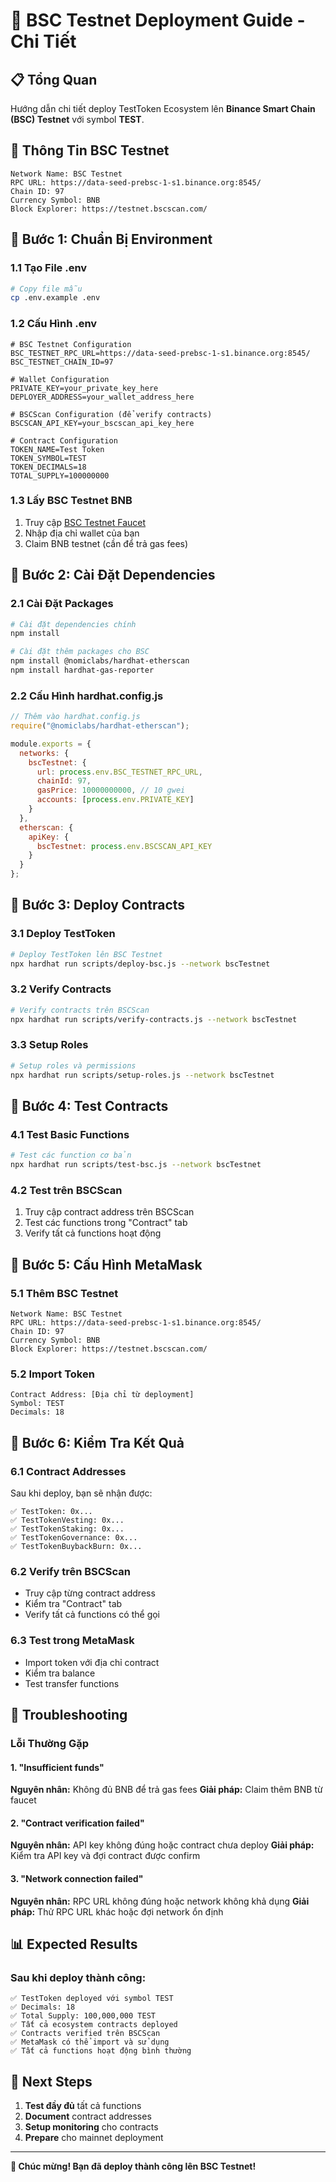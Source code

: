 # 🚀 BSC Testnet Deployment Guide - Chi Tiết

## 📋 Tổng Quan

Hướng dẫn chi tiết deploy TestToken Ecosystem lên **Binance Smart Chain (BSC) Testnet** với symbol **TEST**.

## 🎯 Thông Tin BSC Testnet

```
Network Name: BSC Testnet
RPC URL: https://data-seed-prebsc-1-s1.binance.org:8545/
Chain ID: 97
Currency Symbol: BNB
Block Explorer: https://testnet.bscscan.com/
```

## 📝 Bước 1: Chuẩn Bị Environment

### 1.1 Tạo File .env
```bash
# Copy file mẫu
cp .env.example .env
```

### 1.2 Cấu Hình .env
```env
# BSC Testnet Configuration
BSC_TESTNET_RPC_URL=https://data-seed-prebsc-1-s1.binance.org:8545/
BSC_TESTNET_CHAIN_ID=97

# Wallet Configuration
PRIVATE_KEY=your_private_key_here
DEPLOYER_ADDRESS=your_wallet_address_here

# BSCScan Configuration (để verify contracts)
BSCSCAN_API_KEY=your_bscscan_api_key_here

# Contract Configuration
TOKEN_NAME=Test Token
TOKEN_SYMBOL=TEST
TOKEN_DECIMALS=18
TOTAL_SUPPLY=100000000
```

### 1.3 Lấy BSC Testnet BNB
1. Truy cập [BSC Testnet Faucet](https://testnet.binance.org/faucet-smart)
2. Nhập địa chỉ wallet của bạn
3. Claim BNB testnet (cần để trả gas fees)

## 📝 Bước 2: Cài Đặt Dependencies

### 2.1 Cài Đặt Packages
```bash
# Cài đặt dependencies chính
npm install

# Cài đặt thêm packages cho BSC
npm install @nomiclabs/hardhat-etherscan
npm install hardhat-gas-reporter
```

### 2.2 Cấu Hình hardhat.config.js
```javascript
// Thêm vào hardhat.config.js
require("@nomiclabs/hardhat-etherscan");

module.exports = {
  networks: {
    bscTestnet: {
      url: process.env.BSC_TESTNET_RPC_URL,
      chainId: 97,
      gasPrice: 10000000000, // 10 gwei
      accounts: [process.env.PRIVATE_KEY]
    }
  },
  etherscan: {
    apiKey: {
      bscTestnet: process.env.BSCSCAN_API_KEY
    }
  }
};
```

## 📝 Bước 3: Deploy Contracts

### 3.1 Deploy TestToken
```bash
# Deploy TestToken lên BSC Testnet
npx hardhat run scripts/deploy-bsc.js --network bscTestnet
```

### 3.2 Verify Contracts
```bash
# Verify contracts trên BSCScan
npx hardhat run scripts/verify-contracts.js --network bscTestnet
```

### 3.3 Setup Roles
```bash
# Setup roles và permissions
npx hardhat run scripts/setup-roles.js --network bscTestnet
```

## 📝 Bước 4: Test Contracts

### 4.1 Test Basic Functions
```bash
# Test các function cơ bản
npx hardhat run scripts/test-bsc.js --network bscTestnet
```

### 4.2 Test trên BSCScan
1. Truy cập contract address trên BSCScan
2. Test các functions trong "Contract" tab
3. Verify tất cả functions hoạt động

## 📝 Bước 5: Cấu Hình MetaMask

### 5.1 Thêm BSC Testnet
```
Network Name: BSC Testnet
RPC URL: https://data-seed-prebsc-1-s1.binance.org:8545/
Chain ID: 97
Currency Symbol: BNB
Block Explorer: https://testnet.bscscan.com/
```

### 5.2 Import Token
```
Contract Address: [Địa chỉ từ deployment]
Symbol: TEST
Decimals: 18
```

## 📝 Bước 6: Kiểm Tra Kết Quả

### 6.1 Contract Addresses
Sau khi deploy, bạn sẽ nhận được:
```
✅ TestToken: 0x...
✅ TestTokenVesting: 0x...
✅ TestTokenStaking: 0x...
✅ TestTokenGovernance: 0x...
✅ TestTokenBuybackBurn: 0x...
```

### 6.2 Verify trên BSCScan
- Truy cập từng contract address
- Kiểm tra "Contract" tab
- Verify tất cả functions có thể gọi

### 6.3 Test trong MetaMask
- Import token với địa chỉ contract
- Kiểm tra balance
- Test transfer functions

## 🔧 Troubleshooting

### Lỗi Thường Gặp

#### 1. "Insufficient funds"
**Nguyên nhân:** Không đủ BNB để trả gas fees
**Giải pháp:** Claim thêm BNB từ faucet

#### 2. "Contract verification failed"
**Nguyên nhân:** API key không đúng hoặc contract chưa deploy
**Giải pháp:** Kiểm tra API key và đợi contract được confirm

#### 3. "Network connection failed"
**Nguyên nhân:** RPC URL không đúng hoặc network không khả dụng
**Giải pháp:** Thử RPC URL khác hoặc đợi network ổn định

## 📊 Expected Results

### Sau khi deploy thành công:
```
✅ TestToken deployed với symbol TEST
✅ Decimals: 18
✅ Total Supply: 100,000,000 TEST
✅ Tất cả ecosystem contracts deployed
✅ Contracts verified trên BSCScan
✅ MetaMask có thể import và sử dụng
✅ Tất cả functions hoạt động bình thường
```

## 🎯 Next Steps

1. **Test đầy đủ** tất cả functions
2. **Document** contract addresses
3. **Setup monitoring** cho contracts
4. **Prepare** cho mainnet deployment

---

**🎉 Chúc mừng! Bạn đã deploy thành công lên BSC Testnet!**
